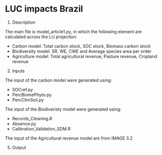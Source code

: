# LUC impacts Brazil
1. Description

The main file is model_article1.py, in which the following element are calculated across the LU projection:
- Carbon model: Total carbon stock, SOC stock, Biomass carbon stock
- Biodiversity model: SR, WE, CWE and Average species area per order
- Agriculture model: Total agricultural revenue, Pasture revenue, Cropland revenue

2. Inputs

The input of the carbon model were generated using:
- SOCref.py
- PercBiomePhyto.py
- PercClimSoil,py

The input of the Biodiveristy model were generated using: 
- Records_Cleaning.R
- Absence.py
- Calibration_Validation_SDM.R

The input  of the Agricultural revenue model are from IMAGE 3.2

5. Output




